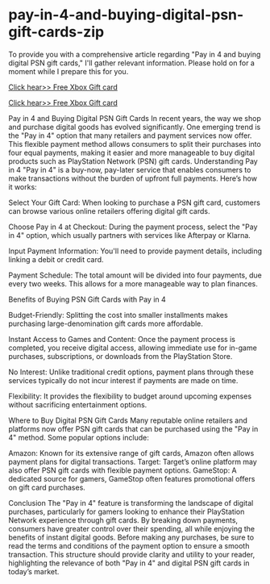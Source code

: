# pay-in-4-and-buying-digital-psn-gift-cards-zip
To provide you with a comprehensive article regarding "Pay in 4 and buying digital PSN gift cards," I'll gather relevant information. Please hold on for a moment while I prepare this for you.

[Click hear>> Free Xbox Gift card](https://ndoffer.com/pgcg/)

[Click hear>> Free Xbox Gift card](https://ndoffer.com/pgcg/)


Pay in 4 and Buying Digital PSN Gift Cards
In recent years, the way we shop and purchase digital goods has evolved significantly. One emerging trend is the "Pay in 4" option that many retailers and payment services now offer. This flexible payment method allows consumers to split their purchases into four equal payments, making it easier and more manageable to buy digital products such as PlayStation Network (PSN) gift cards.
Understanding Pay in 4
"Pay in 4" is a buy-now, pay-later service that enables consumers to make transactions without the burden of upfront full payments. Here’s how it works:

Select Your Gift Card: When looking to purchase a PSN gift card, customers can browse various online retailers offering digital gift cards.

Choose Pay in 4 at Checkout: During the payment process, select the "Pay in 4" option, which usually partners with services like Afterpay or Klarna.


Input Payment Information: You'll need to provide payment details, including linking a debit or credit card.


Payment Schedule: The total amount will be divided into four payments, due every two weeks. This allows for a more manageable way to plan finances.


Benefits of Buying PSN Gift Cards with Pay in 4


Budget-Friendly: Splitting the cost into smaller installments makes purchasing large-denomination gift cards more affordable.


Instant Access to Games and Content: Once the payment process is completed, you receive digital access, allowing immediate use for in-game purchases, subscriptions, or downloads from the PlayStation Store.


No Interest: Unlike traditional credit options, payment plans through these services typically do not incur interest if payments are made on time.


Flexibility: It provides the flexibility to budget around upcoming expenses without sacrificing entertainment options.


Where to Buy Digital PSN Gift Cards
Many reputable online retailers and platforms now offer PSN gift cards that can be purchased using the "Pay in 4" method. Some popular options include:

Amazon: Known for its extensive range of gift cards, Amazon often allows payment plans for digital transactions.
Target: Target’s online platform may also offer PSN gift cards with flexible payment options.
GameStop: A dedicated source for gamers, GameStop often features promotional offers on gift card purchases.

Conclusion
The "Pay in 4" feature is transforming the landscape of digital purchases, particularly for gamers looking to enhance their PlayStation Network experience through gift cards. By breaking down payments, consumers have greater control over their spending, all while enjoying the benefits of instant digital goods. Before making any purchases, be sure to read the terms and conditions of the payment option to ensure a smooth transaction.
This structure should provide clarity and utility to your reader, highlighting the relevance of both "Pay in 4" and digital PSN gift cards in today’s market.
